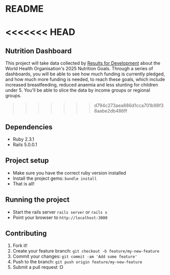 # README

<<<<<<< HEAD
=======
## Nutrition Dashboard

This project will take data collected by [Results for Development](http://www.resultsfordevelopment.org/) about the World Health Organisation's 2025 Nutrition Goals. Through a series of dashboards, you will be able to see how much funding is currently pledged, and how much more funding is needed, to reach these goals, which include increased breastfeeding, reduced anaemia and less stunting for children under 5. You'll be able to slice the data by income groups or regional groups. 


>>>>>>> d794c273aea886d1cca701b98f38aabe2db486ff
## Dependencies

* Ruby 2.3.1
* Rails 5.0.0.1


## Project setup

* Make sure you have the correct ruby version installed
* Install the project gems: `bundle install`
* That is all! 


## Running the project

* Start the rails server `rails server` or `rails s`
* Point your browser to `http://localhost:3000`


## Contributing

1. Fork it!
2. Create your feature branch: `git checkout -b feature/my-new-feature`
3. Commit your changes: `git commit -am 'Add some feature'`
4. Push to the branch: `git push origin feature/my-new-feature`
5. Submit a pull request :D
